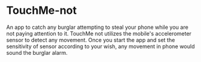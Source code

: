 # TouchMe-not
An app to catch any burglar attempting to steal your phone while you are not paying attention to it.
TouchMe not utilizes the mobile's accelerometer sensor to detect any movement. Once you start the app and set the sensitivity of sensor according to your wish, any movement in phone would sound the burglar alarm.
